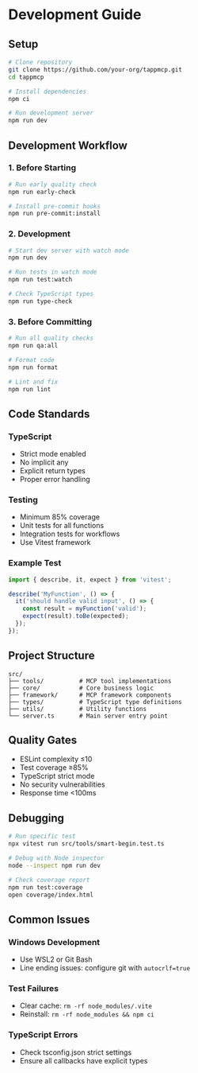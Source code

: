 # Development Guide

## Setup

```bash
# Clone repository
git clone https://github.com/your-org/tappmcp.git
cd tappmcp

# Install dependencies
npm ci

# Run development server
npm run dev
```

## Development Workflow

### 1. Before Starting
```bash
# Run early quality check
npm run early-check

# Install pre-commit hooks
npm run pre-commit:install
```

### 2. Development
```bash
# Start dev server with watch mode
npm run dev

# Run tests in watch mode
npm run test:watch

# Check TypeScript types
npm run type-check
```

### 3. Before Committing
```bash
# Run all quality checks
npm run qa:all

# Format code
npm run format

# Lint and fix
npm run lint
```

## Code Standards

### TypeScript
- Strict mode enabled
- No implicit any
- Explicit return types
- Proper error handling

### Testing
- Minimum 85% coverage
- Unit tests for all functions
- Integration tests for workflows
- Use Vitest framework

### Example Test
```typescript
import { describe, it, expect } from 'vitest';

describe('MyFunction', () => {
  it('should handle valid input', () => {
    const result = myFunction('valid');
    expect(result).toBe(expected);
  });
});
```

## Project Structure

```
src/
├── tools/          # MCP tool implementations
├── core/           # Core business logic
├── framework/      # MCP framework components
├── types/          # TypeScript type definitions
├── utils/          # Utility functions
└── server.ts       # Main server entry point
```

## Quality Gates

- ESLint complexity ≤10
- Test coverage ≥85%
- TypeScript strict mode
- No security vulnerabilities
- Response time <100ms

## Debugging

```bash
# Run specific test
npx vitest run src/tools/smart-begin.test.ts

# Debug with Node inspector
node --inspect npm run dev

# Check coverage report
npm run test:coverage
open coverage/index.html
```

## Common Issues

### Windows Development
- Use WSL2 or Git Bash
- Line ending issues: configure git with `autocrlf=true`

### Test Failures
- Clear cache: `rm -rf node_modules/.vite`
- Reinstall: `rm -rf node_modules && npm ci`

### TypeScript Errors
- Check tsconfig.json strict settings
- Ensure all callbacks have explicit types